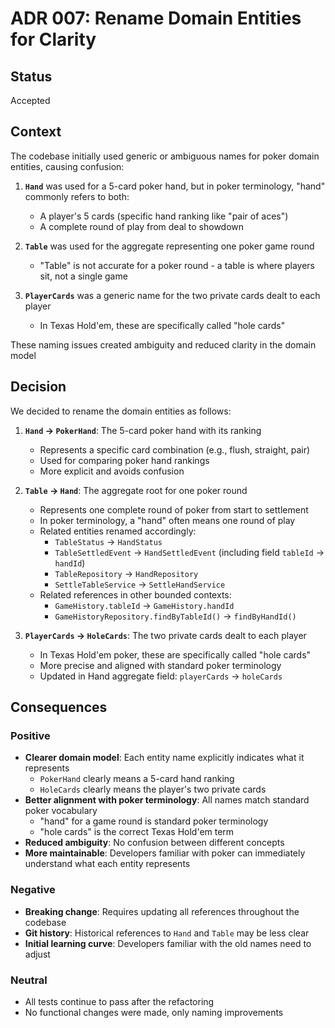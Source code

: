 # ADR 007: Rename Domain Entities for Clarity

## Status

Accepted

## Context

The codebase initially used generic or ambiguous names for poker domain entities, causing confusion:

1. **`Hand`** was used for a 5-card poker hand, but in poker terminology, "hand" commonly refers to both:
   - A player's 5 cards (specific hand ranking like "pair of aces")
   - A complete round of play from deal to showdown

2. **`Table`** was used for the aggregate representing one poker game round
   - "Table" is not accurate for a poker round - a table is where players sit, not a single game

3. **`PlayerCards`** was a generic name for the two private cards dealt to each player
   - In Texas Hold'em, these are specifically called "hole cards"

These naming issues created ambiguity and reduced clarity in the domain model

## Decision

We decided to rename the domain entities as follows:

1. **`Hand` → `PokerHand`**: The 5-card poker hand with its ranking
   - Represents a specific card combination (e.g., flush, straight, pair)
   - Used for comparing poker hand rankings
   - More explicit and avoids confusion

2. **`Table` → `Hand`**: The aggregate root for one poker round
   - Represents one complete round of poker from start to settlement
   - In poker terminology, a "hand" often means one round of play
   - Related entities renamed accordingly:
     - `TableStatus` → `HandStatus`
     - `TableSettledEvent` → `HandSettledEvent` (including field `tableId` → `handId`)
     - `TableRepository` → `HandRepository`
     - `SettleTableService` → `SettleHandService`
   - Related references in other bounded contexts:
     - `GameHistory.tableId` → `GameHistory.handId`
     - `GameHistoryRepository.findByTableId()` → `findByHandId()`

3. **`PlayerCards` → `HoleCards`**: The two private cards dealt to each player
   - In Texas Hold'em poker, these are specifically called "hole cards"
   - More precise and aligned with standard poker terminology
   - Updated in Hand aggregate field: `playerCards` → `holeCards`

## Consequences

### Positive

- **Clearer domain model**: Each entity name explicitly indicates what it represents
  - `PokerHand` clearly means a 5-card hand ranking
  - `HoleCards` clearly means the player's two private cards
- **Better alignment with poker terminology**: All names match standard poker vocabulary
  - "hand" for a game round is standard poker terminology
  - "hole cards" is the correct Texas Hold'em term
- **Reduced ambiguity**: No confusion between different concepts
- **More maintainable**: Developers familiar with poker can immediately understand what each entity represents

### Negative

- **Breaking change**: Requires updating all references throughout the codebase
- **Git history**: Historical references to `Hand` and `Table` may be less clear
- **Initial learning curve**: Developers familiar with the old names need to adjust

### Neutral

- All tests continue to pass after the refactoring
- No functional changes were made, only naming improvements